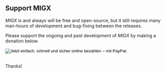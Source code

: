 ## Support MIGX

*MIGX* is and always will be free and open-source, but it still requires many man-hours of development and bug-fixing 
between the releases.

Please support the ongoing and past development of *MIGX* by making a donation below.

<div style="margin-bottom: 2em">
<form target="_top" method="post" action="https://www.paypal.com/cgi-bin/webscr">
<input type="hidden" value="_s-xclick" name="cmd">
<input type="hidden" value="NQ6CP6QJLRAU6" name="hosted_button_id">
<input type="image" border="0" alt="Jetzt einfach, schnell und sicher online bezahlen &ndash; mit PayPal." name="submit" src="https://www.paypalobjects.com/en_US/i/btn/btn_donateCC_LG.gif">
<img width="1" height="1" border="0" src="https://www.paypalobjects.com/de_DE/i/scr/pixel.gif" alt="">
</form>
<br/>
Thanks!
</div>

